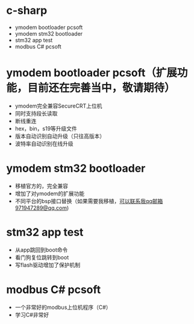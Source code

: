 # c-sharp
* ymodem bootloader pcsoft
* ymodem stm32 bootloader
* stm32 app test
* modbus C# pcsoft
# ymodem bootloader pcsoft（扩展功能，目前还在完善当中，敬请期待）
* ymodem完全兼容SecureCRT上位机
* 同时支持段长读取
* 断线重连
* hex，bin，s19等升级文件
* 版本自动识别自动升级（只往高版本）
* 波特率自动识别在线升级
# ymodem stm32 bootloader
* 移植官方的，完全兼容
* 增加了对ymodem的扩展功能
* 不同平台的bsp接口替换（如果需要我移植，可以联系我qq邮箱971947289@qq.com)
# stm32 app test
* 从app跳回到boot命令
* 看门狗复位跳转到boot
* 写flash驱动增加了保护机制
# modbus C# pcsoft
* 一个非常好的modbus上位机程序（C#）
* 学习C#非常好
